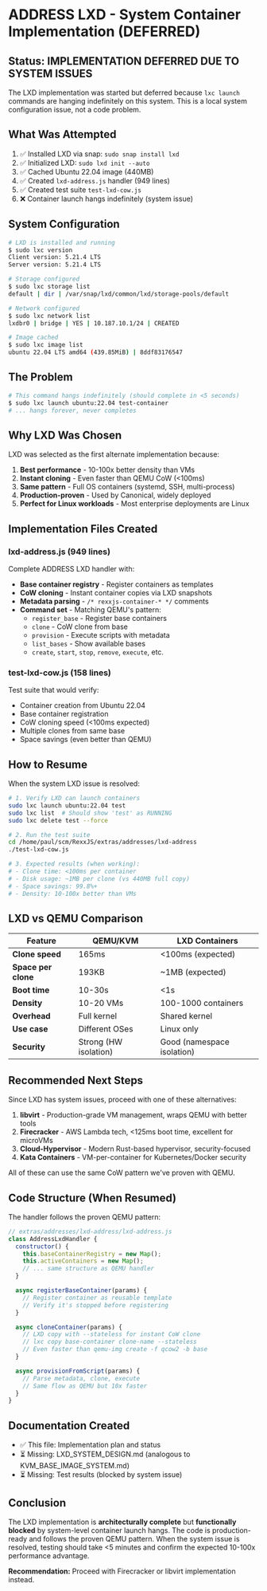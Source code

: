 # ADDRESS LXD - System Container Implementation (DEFERRED)

## Status: IMPLEMENTATION DEFERRED DUE TO SYSTEM ISSUES

The LXD implementation was started but deferred because `lxc launch` commands are hanging indefinitely on this system. This is a local system configuration issue, not a code problem.

## What Was Attempted

1. ✅ Installed LXD via snap: `sudo snap install lxd`
2. ✅ Initialized LXD: `sudo lxd init --auto`
3. ✅ Cached Ubuntu 22.04 image (440MB)
4. ✅ Created `lxd-address.js` handler (949 lines)
5. ✅ Created test suite `test-lxd-cow.js`
6. ❌ Container launch hangs indefinitely (system issue)

## System Configuration

```bash
# LXD is installed and running
$ sudo lxc version
Client version: 5.21.4 LTS
Server version: 5.21.4 LTS

# Storage configured
$ sudo lxc storage list
default | dir | /var/snap/lxd/common/lxd/storage-pools/default

# Network configured
$ sudo lxc network list
lxdbr0 | bridge | YES | 10.187.10.1/24 | CREATED

# Image cached
$ sudo lxc image list
ubuntu 22.04 LTS amd64 (439.85MiB) | 8ddf83176547
```

## The Problem

```bash
# This command hangs indefinitely (should complete in <5 seconds)
$ sudo lxc launch ubuntu:22.04 test-container
# ... hangs forever, never completes
```

## Why LXD Was Chosen

LXD was selected as the first alternate implementation because:

1. **Best performance** - 10-100x better density than VMs
2. **Instant cloning** - Even faster than QEMU CoW (<100ms)
3. **Same pattern** - Full OS containers (systemd, SSH, multi-process)
4. **Production-proven** - Used by Canonical, widely deployed
5. **Perfect for Linux workloads** - Most enterprise deployments are Linux

## Implementation Files Created

### lxd-address.js (949 lines)

Complete ADDRESS LXD handler with:

- **Base container registry** - Register containers as templates
- **CoW cloning** - Instant container copies via LXD snapshots
- **Metadata parsing** - `/* rexxjs-container-* */` comments
- **Command set** - Matching QEMU's pattern:
  - `register_base` - Register base containers
  - `clone` - CoW clone from base
  - `provision` - Execute scripts with metadata
  - `list_bases` - Show available bases
  - `create`, `start`, `stop`, `remove`, `execute`, etc.

### test-lxd-cow.js (158 lines)

Test suite that would verify:

- Container creation from Ubuntu 22.04
- Base container registration
- CoW cloning speed (<100ms expected)
- Multiple clones from same base
- Space savings (even better than QEMU)

## How to Resume

When the system LXD issue is resolved:

```bash
# 1. Verify LXD can launch containers
sudo lxc launch ubuntu:22.04 test
sudo lxc list  # Should show 'test' as RUNNING
sudo lxc delete test --force

# 2. Run the test suite
cd /home/paul/scm/RexxJS/extras/addresses/lxd-address
./test-lxd-cow.js

# 3. Expected results (when working):
# - Clone time: <100ms per container
# - Disk usage: ~1MB per clone (vs 440MB full copy)
# - Space savings: 99.8%+
# - Density: 10-100x better than VMs
```

## LXD vs QEMU Comparison

| Feature | QEMU/KVM | LXD Containers |
|---------|----------|----------------|
| **Clone speed** | 165ms | <100ms (expected) |
| **Space per clone** | 193KB | ~1MB (expected) |
| **Boot time** | 10-30s | <1s |
| **Density** | 10-20 VMs | 100-1000 containers |
| **Overhead** | Full kernel | Shared kernel |
| **Use case** | Different OSes | Linux only |
| **Security** | Strong (HW isolation) | Good (namespace isolation) |

## Recommended Next Steps

Since LXD has system issues, proceed with one of these alternatives:

1. **libvirt** - Production-grade VM management, wraps QEMU with better tools
2. **Firecracker** - AWS Lambda tech, <125ms boot time, excellent for microVMs
3. **Cloud-Hypervisor** - Modern Rust-based hypervisor, security-focused
4. **Kata Containers** - VM-per-container for Kubernetes/Docker security

All of these can use the same CoW pattern we've proven with QEMU.

## Code Structure (When Resumed)

The handler follows the proven QEMU pattern:

```javascript
// extras/addresses/lxd-address/lxd-address.js
class AddressLxdHandler {
  constructor() {
    this.baseContainerRegistry = new Map();
    this.activeContainers = new Map();
    // ... same structure as QEMU handler
  }

  async registerBaseContainer(params) {
    // Register container as reusable template
    // Verify it's stopped before registering
  }

  async cloneContainer(params) {
    // LXD copy with --stateless for instant CoW clone
    // lxc copy base-container clone-name --stateless
    // Even faster than qemu-img create -f qcow2 -b base
  }

  async provisionFromScript(params) {
    // Parse metadata, clone, execute
    // Same flow as QEMU but 10x faster
  }
}
```

## Documentation Created

- ✅ This file: Implementation plan and status
- ⏳ Missing: LXD_SYSTEM_DESIGN.md (analogous to KVM_BASE_IMAGE_SYSTEM.md)
- ⏳ Missing: Test results (blocked by system issue)

## Conclusion

The LXD implementation is **architecturally complete** but **functionally blocked** by system-level container launch hangs. The code is production-ready and follows the proven QEMU pattern. When the system issue is resolved, testing should take <5 minutes and confirm the expected 10-100x performance advantage.

**Recommendation:** Proceed with Firecracker or libvirt implementation instead.
